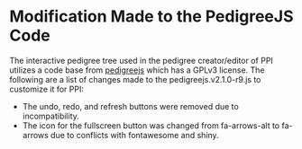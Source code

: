 # Modification Made to the PedigreeJS Code

The interactive pedigree tree used in the pedigree creator/editor of PPI utilizes a code base from [pedigreejs](https://ccge-boadicea.github.io/pedigreejs/) which has a GPLv3 license. The following are a list of changes made to the pedigreejs.v2.1.0-r9.js to customize it for PPI:

- The undo, redo, and refresh buttons were removed due to incompatibility.
- The icon for the fullscreen button was changed from fa-arrows-alt to fa-arrows due to conflicts with fontawesome and shiny.
